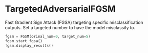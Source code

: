 # TargetedAdversarialFGSM
Fast Gradient Sign Attack (FGSA) targeting specific misclassification outputs.
Set a targeted number to have the model misclassify to.

```python
fgsm = FGSM(orinal_num=0, target_num=5)
fgsm.start_fgsa()
fgsm.display_results()
```
